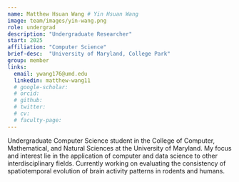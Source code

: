 ```yaml
---
name: Matthew Hsuan Wang # Yin Hsuan Wang
image: team/images/yin-wang.png
role: undergrad
description: "Undergraduate Researcher"
start: 2025
affiliation: "Computer Science"
brief-desc:  "University of Maryland, College Park"
group: member
links:
  email: ywang176@umd.edu
  linkedin: matthew-wang11
  # google-scholar: 
  # orcid: 
  # github: 
  # twitter:   
  # cv: 
  # faculty-page: 
---
```

Undergraduate Computer Science student in the College of Computer, Mathematical, and Natural Sciences at the University of Maryland. My focus and interest lie in the application of computer and data science to other interdisciplinary fields. Currently working on evaluating the consistency of spatiotemporal evolution of brain activity patterns in rodents and humans.